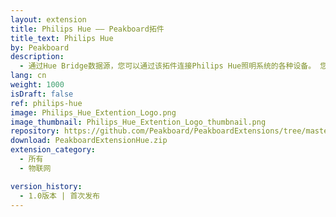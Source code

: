 ```yaml
---
layout: extension
title: Philips Hue —— Peakboard拓件
title_text: Philips Hue
by: Peakboard
description: 
  - 通过Hue Bridge数据源，您可以通过该拓件连接Philips Hue照明系统的各种设备。 您还可以使用这一数据源读取或写回每个设备的状态（开/关）以及亮度数据；如此一来，您就能用Peakboard轻松地创建交互式看板，从而控制整个照明系统。 
lang: cn
weight: 1000
isDraft: false
ref: philips-hue
image: Philips_Hue_Extention_Logo.png
image_thumbnail: Philips_Hue_Extention_Logo_thumbnail.png
repository: https://github.com/Peakboard/PeakboardExtensions/tree/master/Hue
download: PeakboardExtensionHue.zip
extension_category:
  - 所有
  - 物联网

version_history:
  - 1.0版本 | 首次发布
---
```

